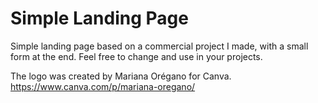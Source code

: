 # Simple Landing Page

Simple landing page based on a commercial project I made, with a small form at the end.
Feel free to change and use in your projects.

The logo was created by Mariana Orégano for Canva.
https://www.canva.com/p/mariana-oregano/
